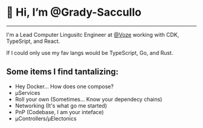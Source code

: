 # 👋 Hi, I’m @Grady-Saccullo

---

I'm a Lead Computer Lingusitc Engineer at [@Voze](https://voze.com) working with CDK, TypeSript, and React.

If I could only use my fav langs would be TypeScript, Go, and Rust.

## Some items I find tantalizing:
- Hey Docker... How does one compose?
- µServices
- Roll your own (Sometimes... Know your dependecy chains)
- Networking (It's what go me started)
- PnP (Codebase, I am your inteface)
- µControllers/µElectonics
